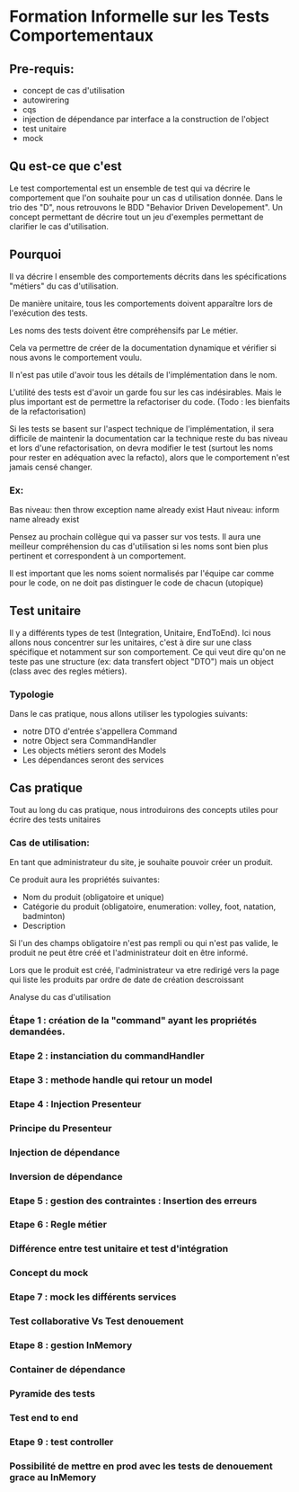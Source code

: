 # Formation Informelle sur les Tests Comportementaux

## Pre-requis:

- concept de cas d'utilisation
- autowirering
- cqs
- injection de dépendance par interface a la construction de l'object
- test unitaire
- mock

## Qu est-ce que c'est

Le test comportemental est un ensemble de test qui va décrire le comportement que l'on souhaite pour un cas d utilisation donnée.
Dans le trio des "D", nous retrouvons le BDD "Behavior Driven Developement". Un concept permettant de décrire tout un jeu d'exemples permettant de clarifier le cas d'utilisation.

## Pourquoi

Il va décrire l ensemble des comportements décrits dans les spécifications "métiers" du cas d'utilisation.

De manière unitaire, tous les comportements doivent apparaître lors de l'exécution des tests.

Les noms des tests doivent être compréhensifs par Le métier.

Cela va permettre de créer de la documentation dynamique et vérifier si nous avons le comportement voulu.

Il n'est pas utile d'avoir tous les détails de l'implémentation dans le nom.

L'utilité des tests est d'avoir un garde fou sur les cas indésirables. Mais le plus important est de permettre la refactoriser du code. (Todo : les bienfaits de la refactorisation)

Si les tests se basent sur l'aspect technique de l'implémentation, il sera difficile de maintenir la documentation car la technique reste du bas niveau et lors d'une refactorisation, on devra modifier le test (surtout les noms pour rester en adéquation avec la refacto), alors que le comportement n'est jamais censé changer.

### Ex:
Bas niveau: then throw exception name already exist
Haut niveau: inform name already exist

Pensez au prochain collègue qui va passer sur vos tests. Il aura une meilleur compréhension du cas d'utilisation si les noms sont bien plus pertinent et correspondent à un comportement.

Il est important que les noms soient normalisés par l'équipe car comme pour le code, on ne doit pas distinguer le code de chacun (utopique)

## Test unitaire

Il y a différents types de test (Integration, Unitaire, EndToEnd). 
Ici nous allons nous concentrer sur les unitaires, c'est à dire sur une class spécifique et notamment sur son comportement.
Ce qui veut dire qu'on ne teste pas une structure (ex: data transfert object "DTO") mais un object (class avec des regles métiers).

### Typologie

Dans le cas pratique, nous allons utiliser les typologies suivants:
- notre DTO d'entrée s'appellera Command
- notre Object sera CommandHandler
- Les objects métiers seront des Models
- Les dépendances seront des services

## Cas pratique

Tout au long du cas pratique, nous introduirons des concepts utiles pour écrire des tests unitaires

### Cas de utilisation:

En tant que administrateur du site, je souhaite pouvoir créer un produit.

Ce produit aura les propriétés suivantes:
- Nom du produit (obligatoire et unique)
- Catégorie du produit (obligatoire, enumeration: volley, foot, natation, badminton)
- Description

Si l'un des champs obligatoire n'est pas rempli ou qui n'est pas valide, le produit ne peut être créé et l'administrateur doit en être informé.

Lors que le produit est créé, l'administrateur va etre redirigé vers la page qui liste les produits par ordre de date de création descroissant

Analyse du cas d'utilisation

### Étape 1 : création de la "command" ayant les propriétés demandées. 

### Etape 2 : instanciation du commandHandler

### Etape 3 : methode handle qui retour un model

### Etape 4 : Injection Presenteur

### Principe du Presenteur

### Injection de dépendance

### Inversion de dépendance

### Etape 5 : gestion des contraintes :  Insertion des erreurs

### Etape 6 : Regle métier

### Différence entre test unitaire et test d'intégration

### Concept du mock

### Etape 7 : mock les différents services

### Test collaborative Vs Test denouement

### Etape 8 : gestion InMemory

### Container de dépendance

### Pyramide des tests

### Test end to end

### Etape 9 : test controller

### Possibilité de mettre en prod avec les tests de denouement grace au InMemory

